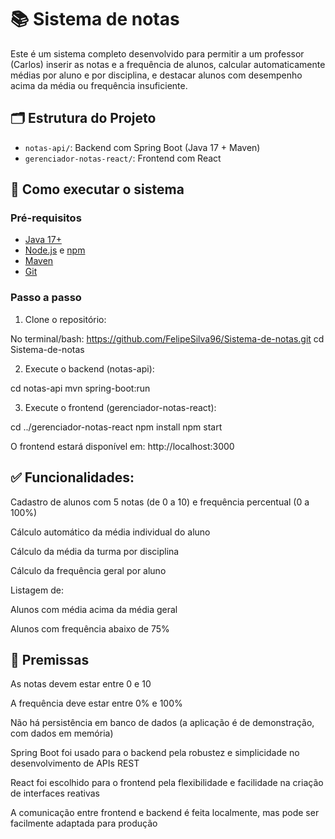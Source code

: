 # 📚 Sistema de notas

Este é um sistema completo desenvolvido para permitir a um professor (Carlos) inserir as notas e a frequência de alunos, calcular automaticamente médias por aluno e por disciplina, e destacar alunos com desempenho acima da média ou frequência insuficiente.

## 🗂 Estrutura do Projeto

- `notas-api/`: Backend com Spring Boot (Java 17 + Maven)
- `gerenciador-notas-react/`: Frontend com React

## 🚀 Como executar o sistema

### Pré-requisitos

- [Java 17+](https://adoptium.net/)
- [Node.js](https://nodejs.org/) e [npm](https://www.npmjs.com/)
- [Maven](https://maven.apache.org/)
- [Git](https://git-scm.com/)

### Passo a passo

1. Clone o repositório:

No terminal/bash:
https://github.com/FelipeSilva96/Sistema-de-notas.git
cd Sistema-de-notas

2. Execute o backend (notas-api):

cd notas-api
mvn spring-boot:run

3. Execute o frontend (gerenciador-notas-react):

cd ../gerenciador-notas-react
npm install
npm start

O frontend estará disponível em: http://localhost:3000

## ✅ Funcionalidades:

Cadastro de alunos com 5 notas (de 0 a 10) e frequência percentual (0 a 100%)

Cálculo automático da média individual do aluno

Cálculo da média da turma por disciplina

Cálculo da frequência geral por aluno

Listagem de:

Alunos com média acima da média geral

Alunos com frequência abaixo de 75%

## 📌 Premissas

As notas devem estar entre 0 e 10

A frequência deve estar entre 0% e 100%

Não há persistência em banco de dados (a aplicação é de demonstração, com dados em memória)

Spring Boot foi usado para o backend pela robustez e simplicidade no desenvolvimento de APIs REST

React foi escolhido para o frontend pela flexibilidade e facilidade na criação de interfaces reativas

A comunicação entre frontend e backend é feita localmente, mas pode ser facilmente adaptada para produção
